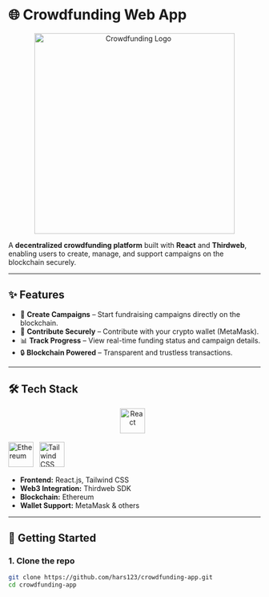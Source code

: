 # 🌐 Crowdfunding Web App  

<p align="center">
  <img src="https://dummyimage.com/400x100/0f172a/ffffff&text=CrowdFund+Web+App" alt="Crowdfunding Logo" width="400"/>
</p>  

A **decentralized crowdfunding platform** built with **React** and **Thirdweb**, enabling users to create, manage, and support campaigns on the blockchain securely.  

---

## ✨ Features  
- 🚀 **Create Campaigns** – Start fundraising campaigns directly on the blockchain.  
- 💸 **Contribute Securely** – Contribute with your crypto wallet (MetaMask).  
- 📊 **Track Progress** – View real-time funding status and campaign details.  
- 🔒 **Blockchain Powered** – Transparent and trustless transactions.  

---

## 🛠️ Tech Stack  

<p align="center">
  <img src="https://cdn.worldvectorlogo.com/logos/react-2.svg" alt="React" width="50" height="50"/> &nbsp;
  
  <img src="https://cdn.worldvectorlogo.com/logos/ethereum-1.svg" alt="Ethereum" width="50" height="50"/> &nbsp;
  <img src="https://cdn.worldvectorlogo.com/logos/tailwindcss.svg" alt="Tailwind CSS" width="50" height="50"/>
</p>  

- **Frontend:** React.js, Tailwind CSS  
- **Web3 Integration:** Thirdweb SDK  
- **Blockchain:** Ethereum  
- **Wallet Support:** MetaMask & others  

---

## 🚀 Getting Started  

### 1. Clone the repo  
```bash
git clone https://github.com/hars123/crowdfunding-app.git
cd crowdfunding-app
